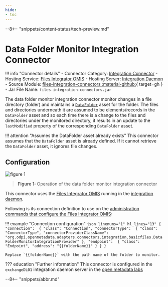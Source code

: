 ```yaml
---
hide:
- toc
---
```


<!-- SPDX-License-Identifier: CC-BY-4.0 -->
<!-- Copyright Contributors to the ODPi Egeria project. -->

--8<-- "snippets/content-status/tech-preview.md"

# Data Folder Monitor Integration Connector

!!! info "Connector details"
    - Connector Category: [Integration Connector](/concepts/integration-connector)
    - Hosting Service: [Files Integrator OMIS](/services/omis/files-integrator/overview)
    - Hosting Server: [Integration Daemon](/concepts/integration-daemon)
    - Source Module: [files-integration-connectors :material-github:](https://github.com/odpi/egeria/tree/main/open-metadata-implementation/adapters/open-connectors/integration-connectors/files-integration-connectors){ target=gh }
    - Jar File Name: `files-integration-connectors.jar`

The data folder monitor integration connector monitor changes in a file directory (folder) and maintains a [`DataFolder`](/types/2/0220-files-and-folders/#datafolder) asset for the folder. The files and directories underneath it are assumed to be elements/records in the `DataFolder` asset and so each time there is a change to the files and directories under the monitored directory, it results in an update to the `lastModified` property of the corresponding `DataFolder` asset.

!!! attention "Assumes the DataFolder asset already exists"
    This connector assumes that the `DataFolder` asset is already defined. If it cannot retrieve the `DataFolder` asset, it ignores file changes.

## Configuration

![figure 1](data-folder-monitor-integration-connector.svg)
> **Figure 1:** Operation of the data folder monitor integration connector

This connector uses the [Files Integrator OMIS](/services/omis/files-integrator/overview) running in the [integration daemon](/concepts/integration-daemon).

Following is its connection definition to use on the [administration commands that configure the Files Integrator OMIS](/guides/admin/servers/by-server-type/configuring-an-integration-daemon):

!!! example "Connection configuration"
    ```json linenums="1" hl_lines="13"
    {
      "connection": 
      {
        "class": "Connection",
        "connectorType": 
        {
          "class": "ConnectorType",
          "connectorProviderClassName": "org.odpi.openmetadata.adapters.connectors.integration.basicfiles.DataFolderMonitorIntegrationProvider"
        },
        "endpoint": 
        {
          "class": "Endpoint",
          "address": "{{folderName}}"
        }
      }
    }
    ```

    Replace `{{folderName}}` with the path name of the folder to monitor.

??? education "Further information"
    This connector is configured in the `exchangeDL01` integration daemon server in the [open metadata labs](/education/open-metadata-labs)

--8<-- "snippets/abbr.md"
